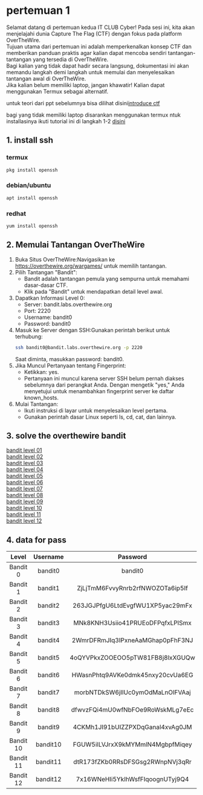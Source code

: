 # pertemuan 1

Selamat datang di pertemuan kedua IT CLUB Cyber! Pada sesi ini, kita akan menjelajahi dunia Capture The Flag (CTF) dengan fokus pada platform OverTheWire. \
Tujuan utama dari pertemuan ini adalah memperkenalkan konsep CTF dan memberikan panduan praktis agar kalian dapat mencoba sendiri tantangan-tantangan yang tersedia di OverTheWire. \
Bagi kalian yang tidak dapat hadir secara langsung, dokumentasi ini akan memandu langkah demi langkah untuk memulai dan menyelesaikan tantangan awal di OverTheWire. \
Jika kalian belum memiliki laptop, jangan khawatir! Kalian dapat menggunakan Termux sebagai alternatif.

untuk teori dari ppt sebelumnya bisa dilihat disini[introduce ctf](./introduce.md)

bagi yang tidak memiliki laptop disarankan menggunakan termux ntuk installasinya ikuti tutorial ini di langkah 1-2 [disini](../P1)

## 1. install ssh
### termux
```bash
pkg install openssh
```

### debian/ubuntu
```bash
apt install openssh
```

### redhat
```bash
yum install openssh
```

## 2. Memulai Tantangan OverTheWire
1. Buka Situs OverTheWire:Navigasikan ke https://overthewire.org/wargames/ untuk memilih tantangan.
2. Pilih Tantangan "Bandit":
   - Bandit adalah tantangan pemula yang sempurna untuk memahami dasar-dasar CTF.
   - Klik pada "Bandit" untuk mendapatkan detail level awal.
3. Dapatkan Informasi Level 0:
   - Server: bandit.labs.overthewire.org
   - Port: 2220
   - Username: bandit0
   - Password: bandit0
4. Masuk ke Server dengan SSH:Gunakan perintah berikut untuk terhubung:
   ```bash
   ssh bandit0@bandit.labs.overthewire.org -p 2220
   ```
   Saat diminta, masukkan password: bandit0.
5. Jika Muncul Pertanyaan tentang Fingerprint:
   - Ketikkan: yes.
   - Pertanyaan ini muncul karena server SSH belum pernah diakses sebelumnya dari perangkat Anda. Dengan mengetik "yes," Anda menyetujui untuk menambahkan fingerprint server ke daftar known_hosts.
6. Mulai Tantangan:
   - Ikuti instruksi di layar untuk menyelesaikan level pertama.
   - Gunakan perintah dasar Linux seperti ls, cd, cat, dan lainnya.

## 3. solve the overthewire bandit
[bandit level 01](./bandit/level%2001.html) \
[bandit level 02](./bandit/level%2002.html) \
[bandit level 03](./bandit/level%2003.html) \
[bandit level 04](./bandit/level%2004.html) \
[bandit level 05](./bandit/level%2005.html) \
[bandit level 06](./bandit/level%2006.html) \
[bandit level 07](./bandit/level%2007.html) \
[bandit level 08](./bandit/level%2008.html) \
[bandit level 09](./bandit/level%2009.html) \
[bandit level 10](./bandit/level%2010.html) \
[bandit level 11](./bandit/level%2011.html) \
[bandit level 12](./bandit/level%2012.html)

## 4. data for pass
|   Level   | Username |             Password             |
|:---------:|:--------:|:--------------------------------:|
| Bandit 0  | bandit0  | bandit0                          |
| Bandit 1  | bandit1  | ZjLjTmM6FvvyRnrb2rfNWOZOTa6ip5If |
| Bandit 2  | bandit2  | 263JGJPfgU6LtdEvgfWU1XP5yac29mFx |
| Bandit 3  | bandit3  | MNk8KNH3Usiio41PRUEoDFPqfxLPlSmx |
| Bandit 4  | bandit4  | 2WmrDFRmJIq3IPxneAaMGhap0pFhF3NJ |
| Bandit 5  | bandit5  | 4oQYVPkxZOOEOO5pTW81FB8j8lxXGUQw |
| Bandit 6  | bandit6  | HWasnPhtq9AVKe0dmk45nxy20cvUa6EG |
| Bandit 7  | bandit7  | morbNTDkSW6jIlUc0ymOdMaLnOlFVAaj |
| Bandit 8  | bandit8  | dfwvzFQi4mU0wfNbFOe9RoWskMLg7eEc |
| Bandit 9  | bandit9  | 4CKMh1JI91bUIZZPXDqGanal4xvAg0JM |
| Bandit 10 | bandit10 | FGUW5ilLVJrxX9kMYMmlN4MgbpfMiqey |
| Bandit 11 | bandit11 | dtR173fZKb0RRsDFSGsg2RWnpNVj3qRr |
| Bandit 12 | bandit12 | 7x16WNeHIi5YkIhWsfFIqoognUTyj9Q4 |